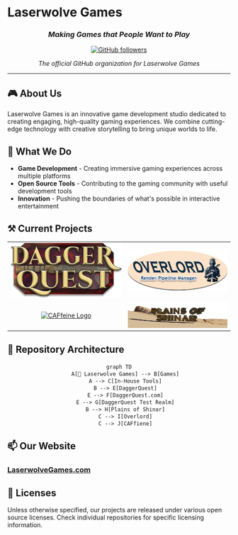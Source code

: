 #  Laserwolve Games

<div align="center">

### _**Making Games that People Want to Play**_

[![GitHub followers](https://img.shields.io/github/followers/Laserwolve-Games?style=social)](https://github.com/Laserwolve-Games)

*The official GitHub organization for Laserwolve Games*

---
</div>

## 🎮 About Us

Laserwolve Games is an innovative game development studio dedicated to creating engaging, high-quality gaming experiences. We combine cutting-edge technology with creative storytelling to bring unique worlds to life.

## 🌟 What We Do

- **Game Development** - Creating immersive gaming experiences across multiple platforms
- **Open Source Tools** - Contributing to the gaming community with useful development tools
- **Innovation** - Pushing the boundaries of what's possible in interactive entertainment

## ⚒️ Current Projects

<div align="center">
  <table>
    <tr>
      <td align="center">
        <a href="https://DaggerQuest.com/" target="_blank">
          <img src="https://github.com/Laserwolve-Games/DaggerQuest/blob/main/logo.webp" alt="DaggerQuest Logo" width="400"/>
        </a>
      </td>
      <td align="center">
        <a href="https://github.com/Laserwolve-Games/Overlord" target="_blank">
          <img src="https://github.com/Laserwolve-Games/Overlord/blob/main/images/readmelogo.webp" alt="Overlord Logo" width="400"/>
        </a>
      </td>
    </tr>
    <tr>
      <td align="center">
        <a href="https://github.com/Laserwolve-Games/CAFfeine" target="_blank">
          <img src="https://github.com/Laserwolve-Games/CAFfeine/blob/main/images/logo.webp" alt="CAFfeine Logo" width="400"/>
        </a>
      </td>
      <td align="center">
        <a href="https://PlainsOfShinar.com/" target="_blank">
          <img src="https://github.com/Laserwolve-Games/PlainsOfShinar/blob/main/images/logo.webp" alt="Plains of Shinar Logo" width="400"/>
        </a>
      </td>
    </tr>
  </table>
</div>

## 📖 Repository Architecture

<div align="center">

```mermaid
graph TD
    A[🐺 Laserwolve Games] --> B[Games]
    A --> C[In-House Tools]
    B --> E[DaggerQuest]
    E --> F[DaggerQuest.com]
    E --> G[DaggerQuest Test Realm]
    B --> H[Plains of Shinar]
    C --> I[Overlord]
    C --> J[CAFfiene]
```
</div>

## 📫 Our Website

### [LaserwolveGames.com](https://LaserwolveGames.com)

## 📄 Licenses

Unless otherwise specified, our projects are released under various open source licenses. Check individual repositories for specific licensing information.
